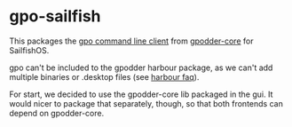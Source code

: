 # gpo-sailfish #
This packages the [gpo command line client](https://github.com/gpodder/gpodder-core/blob/master/bin/gpo) from
[gpodder-core](https://github.com/gpodder/gpodder-core) for SailfishOS.

gpo can't be included to the gpodder harbour package, as we can't add multiple binaries or .desktop files (see
[harbour faq](https://harbour.jolla.com/faq)).

For start, we decided to use the gpodder-core lib packaged in the gui. It would nicer to package that separately,
though, so that both frontends can depend on gpodder-core.
